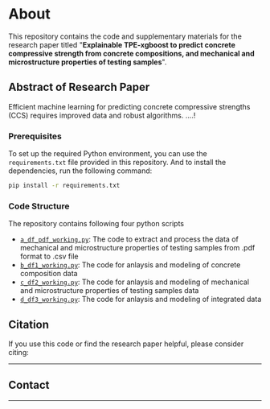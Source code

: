 # About

This repository contains the code and supplementary materials for the research paper titled "**Explainable TPE-xgboost to predict concrete compressive strength from concrete compositions, and mechanical and microstructure properties of testing samples**".

## Abstract of Research Paper

Efficient machine learning for predicting concrete compressive strengths (CCS) requires improved data and robust algorithms. ....!

### Prerequisites

To set up the required Python environment, you can use the `requirements.txt` file provided in this repository. And to install the dependencies, run the following command:

```bash
pip install -r requirements.txt
```
### Code Structure

The repository contains following four python scripts 

- [`a_df_pdf_working.py`](a_df_pdf_working.py): The code to extract and process the data of mechanical and microstructure properties of testing samples from .pdf format to .csv file
- [`b_df1_working.py`](b_df1_working.py): The code for anlaysis and modeling of concrete composition data
- [`c_df2_working.py`](c_df2_working.py): The code for anlaysis and modeling of mechanical and microstructure properties of testing samples data
- [`d_df3_working.py`](d_df3_working.py): The code for anlaysis and modeling of integrated data

## Citation

If you use this code or find the research paper helpful, please consider citing:
_ _ _ _ 
## Contact
_ _ _ _ 

